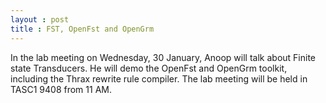 ```yaml
---
layout : post
title : FST, OpenFst and OpenGrm
---
```


In the lab meeting on Wednesday, 30 January, Anoop will talk about Finite state Transducers. He will demo the OpenFst and OpenGrm toolkit, including the Thrax rewrite rule compiler. The lab meeting will be held in TASC1 9408 from 11 AM.
